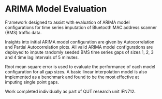 # ARIMA Model Evaluation
Framework designed to assist with evaluation of ARIMA model configurations for time series imputation of Bluetooth MAC address scanner (BMS) traffic data.

Insights into initial ARIMA model configuration are given by Autocorrelation and Partial Autocorrelation plots. All valid ARIMA model configurations are deployed to impute randomly seeded BMS time series gaps of sizes 1, 2, 3 and 4 time lag intervals of 5 minutes.

Root mean square error is used to evaluate the performance of each model configuration for all gap sizes. A basic linear interpolation model is also implemented as a benchmark and found to be the most effective at imputing single point gaps.

Work completed individually as part of QUT research unit IFN712.
